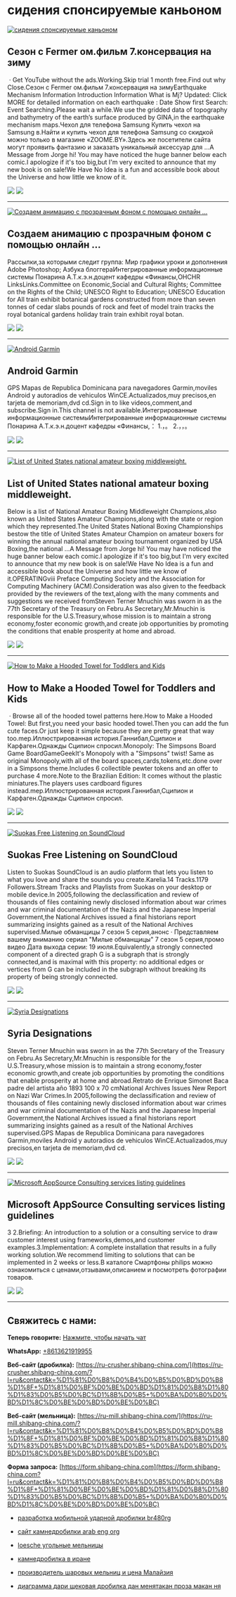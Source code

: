 # сидения спонсируемые каньоном

<a href="https://swt.shibang-china.com/?l=ru&img&k=%D1%81%D0%B8%D0%B4%D0%B5%D0%BD%D0%B8%D1%8F+%D1%81%D0%BF%D0%BE%D0%BD%D1%81%D0%B8%D1%80%D1%83%D0%B5%D0%BC%D1%8B%D0%B5+%D0%BA%D0%B0%D0%BD%D1%8C%D0%BE%D0%BD%D0%BE%D0%BC" target="_blank">![сидения спонсируемые каньоном](http://static.shibang-china.com/all-800x300/1409.jpg)</a>

## Сезон с Fermer ом.фильм 7.консервация на зиму
&nbsp;&#0183;&#32;Get YouTube without the ads.Working.Skip trial 1 month free.Find out why Close.Сезон с Fermer ом.фильм 7.консервация на зимуEarthquake Mechanism Information Introduction Information What is Mj? Updated: Click MORE for detailed information on each earthquake : Date Show first Search: Event Searching.Please wait a while.We use the gridded data of topography and bathymetry of the earth’s surface produced by GINA,in the earthquake mechanism maps.Чехол для телефона Samsung Купить чехол на Samsung в.Найти и купить чехол для телефона Samsung со скидкой можно только в магазине &#171;ZOOME.BY&#187;.Здесь же посетители сайта могут проявить фантазию и заказать уникальный аксессуар для …A Message from Jorge hi! You may have noticed the huge banner below each comic.I apologize if it's too big,but I'm very excited to announce that my new book is on sale!We Have No Idea is a fun and accessible book about the Universe and how little we know of it.


<a href="https://whatsapp.shibangsoft.com/WhatsApp.php" target="_blank" title="WhatsApp">![](http://static.shibang-china.com/icon/whatsapp.png)</a> <a href="https://swt.shibang-china.com/?l=ru&icon&k=%D1%81%D0%B8%D0%B4%D0%B5%D0%BD%D0%B8%D1%8F+%D1%81%D0%BF%D0%BE%D0%BD%D1%81%D0%B8%D1%80%D1%83%D0%B5%D0%BC%D1%8B%D0%B5+%D0%BA%D0%B0%D0%BD%D1%8C%D0%BE%D0%BD%D0%BE%D0%BC" target="_blank">![](http://static.shibang-china.com/icon/chat-ru.png)</a>

---

<a href="https://swt.shibang-china.com/?l=ru&img&k=%D1%81%D0%B8%D0%B4%D0%B5%D0%BD%D0%B8%D1%8F+%D1%81%D0%BF%D0%BE%D0%BD%D1%81%D0%B8%D1%80%D1%83%D0%B5%D0%BC%D1%8B%D0%B5+%D0%BA%D0%B0%D0%BD%D1%8C%D0%BE%D0%BD%D0%BE%D0%BC" target="_blank">![Создаем анимацию с прозрачным фоном с помощью онлайн …](http://static.shibang-china.com/all-800x300/440.jpg)</a>

## Создаем анимацию с прозрачным фоном с помощью онлайн …
Рассылки,за которыми следит группа: Мир графики уроки и дополнения Adobe Photoshop; Азбука блоггераИнтегрированные информационные системы Понарина А.Т.к.э.н.доцент кафедры &#171;Финансы,OHCHR LinksLinks.Committee on Economic,Social and Cultural Rights; Committee on the Rights of the Child; UNESCO Right to Education; UNESCO Education for All train exhibit botanical gardens constructed from more than seven tonnes of cedar slabs pounds of rock and feet of model train tracks the royal botanical gardens holiday train train exhibit royal botan.


<a href="https://whatsapp.shibangsoft.com/WhatsApp.php" target="_blank" title="WhatsApp">![](http://static.shibang-china.com/icon/whatsapp.png)</a> <a href="https://swt.shibang-china.com/?l=ru&icon&k=%D1%81%D0%B8%D0%B4%D0%B5%D0%BD%D0%B8%D1%8F+%D1%81%D0%BF%D0%BE%D0%BD%D1%81%D0%B8%D1%80%D1%83%D0%B5%D0%BC%D1%8B%D0%B5+%D0%BA%D0%B0%D0%BD%D1%8C%D0%BE%D0%BD%D0%BE%D0%BC" target="_blank">![](http://static.shibang-china.com/icon/chat-ru.png)</a>

---

<a href="https://swt.shibang-china.com/?l=ru&img&k=%D1%81%D0%B8%D0%B4%D0%B5%D0%BD%D0%B8%D1%8F+%D1%81%D0%BF%D0%BE%D0%BD%D1%81%D0%B8%D1%80%D1%83%D0%B5%D0%BC%D1%8B%D0%B5+%D0%BA%D0%B0%D0%BD%D1%8C%D0%BE%D0%BD%D0%BE%D0%BC" target="_blank">![Android Garmin](http://static.shibang-china.com/all-800x300/487.jpg)</a>

## Android Garmin
GPS Mapas de Republica Dominicana para navegadores Garmin,moviles Android y autoradios de vehiculos WinCE.Actualizados,muy precisos,en tarjeta de memoriam,dvd cd.Sign in to like videos,comment,and subscribe.Sign in.This channel is not available.Интегрированные информационные системыИнтегрированные информационные системы Понарина А.Т.к.э.н.доцент кафедры &#171;Финансы,： 1.，。 2.，，。


<a href="https://whatsapp.shibangsoft.com/WhatsApp.php" target="_blank" title="WhatsApp">![](http://static.shibang-china.com/icon/whatsapp.png)</a> <a href="https://swt.shibang-china.com/?l=ru&icon&k=%D1%81%D0%B8%D0%B4%D0%B5%D0%BD%D0%B8%D1%8F+%D1%81%D0%BF%D0%BE%D0%BD%D1%81%D0%B8%D1%80%D1%83%D0%B5%D0%BC%D1%8B%D0%B5+%D0%BA%D0%B0%D0%BD%D1%8C%D0%BE%D0%BD%D0%BE%D0%BC" target="_blank">![](http://static.shibang-china.com/icon/chat-ru.png)</a>

---

<a href="https://swt.shibang-china.com/?l=ru&img&k=%D1%81%D0%B8%D0%B4%D0%B5%D0%BD%D0%B8%D1%8F+%D1%81%D0%BF%D0%BE%D0%BD%D1%81%D0%B8%D1%80%D1%83%D0%B5%D0%BC%D1%8B%D0%B5+%D0%BA%D0%B0%D0%BD%D1%8C%D0%BE%D0%BD%D0%BE%D0%BC" target="_blank">![List of United States national amateur boxing middleweight.](http://static.shibang-china.com/all-800x300/343.jpg)</a>

## List of United States national amateur boxing middleweight.
Below is a list of National Amateur Boxing Middleweight Champions,also known as United States Amateur Champions,along with the state or region which they represented.The United States National Boxing Championships bestow the title of United States Amateur Champion on amateur boxers for winning the annual national amateur boxing tournament organized by USA Boxing,the national …A Message from Jorge hi! You may have noticed the huge banner below each comic.I apologize if it's too big,but I'm very excited to announce that my new book is on sale!We Have No Idea is a fun and accessible book about the Universe and how little we know of it.OPERATINGviii Preface Computing Society and the Association for Computing Machinery (ACM).Consideration was also given to the feedback provided by the reviewers of the text,along with the many comments and suggestions we received fromSteven Terner Mnuchin was sworn in as the 77th Secretary of the Treasury on Febru.As Secretary,Mr.Mnuchin is responsible for the U.S.Treasury,whose mission is to maintain a strong economy,foster economic growth,and create job opportunities by promoting the conditions that enable prosperity at home and abroad.


<a href="https://whatsapp.shibangsoft.com/WhatsApp.php" target="_blank" title="WhatsApp">![](http://static.shibang-china.com/icon/whatsapp.png)</a> <a href="https://swt.shibang-china.com/?l=ru&icon&k=%D1%81%D0%B8%D0%B4%D0%B5%D0%BD%D0%B8%D1%8F+%D1%81%D0%BF%D0%BE%D0%BD%D1%81%D0%B8%D1%80%D1%83%D0%B5%D0%BC%D1%8B%D0%B5+%D0%BA%D0%B0%D0%BD%D1%8C%D0%BE%D0%BD%D0%BE%D0%BC" target="_blank">![](http://static.shibang-china.com/icon/chat-ru.png)</a>

---

<a href="https://swt.shibang-china.com/?l=ru&img&k=%D1%81%D0%B8%D0%B4%D0%B5%D0%BD%D0%B8%D1%8F+%D1%81%D0%BF%D0%BE%D0%BD%D1%81%D0%B8%D1%80%D1%83%D0%B5%D0%BC%D1%8B%D0%B5+%D0%BA%D0%B0%D0%BD%D1%8C%D0%BE%D0%BD%D0%BE%D0%BC" target="_blank">![How to Make a Hooded Towel for Toddlers and Kids](http://static.shibang-china.com/all-800x300/117.jpg)</a>

## How to Make a Hooded Towel for Toddlers and Kids
&nbsp;&#0183;&#32;Browse all of the hooded towel patterns here.How to Make a Hooded Towel: But first,you need your basic hooded towel.Then you can add the fun cute faces.Or just keep it simple because they are pretty great that way too.mep.Иллюстрированная история.Ганнибал,Сципион и Карфаген.Однажды Сципион спросил.Monopoly: The Simpsons Board Game BoardGameGeekIt's Monopoly with a &quot;Simpsons&quot; twist! Same as original Monopoly,with all of the board spaces,cards,tokens,etc.done over in a Simpsons theme.Includes 6 collectible pewter tokens and an offer to purchase 4 more.Note to the Brazilian Edition: It comes without the plastic miniatures.The players uses cardboard figures instead.mep.Иллюстрированная история.Ганнибал,Сципион и Карфаген.Однажды Сципион спросил.


<a href="https://whatsapp.shibangsoft.com/WhatsApp.php" target="_blank" title="WhatsApp">![](http://static.shibang-china.com/icon/whatsapp.png)</a> <a href="https://swt.shibang-china.com/?l=ru&icon&k=%D1%81%D0%B8%D0%B4%D0%B5%D0%BD%D0%B8%D1%8F+%D1%81%D0%BF%D0%BE%D0%BD%D1%81%D0%B8%D1%80%D1%83%D0%B5%D0%BC%D1%8B%D0%B5+%D0%BA%D0%B0%D0%BD%D1%8C%D0%BE%D0%BD%D0%BE%D0%BC" target="_blank">![](http://static.shibang-china.com/icon/chat-ru.png)</a>

---

<a href="https://swt.shibang-china.com/?l=ru&img&k=%D1%81%D0%B8%D0%B4%D0%B5%D0%BD%D0%B8%D1%8F+%D1%81%D0%BF%D0%BE%D0%BD%D1%81%D0%B8%D1%80%D1%83%D0%B5%D0%BC%D1%8B%D0%B5+%D0%BA%D0%B0%D0%BD%D1%8C%D0%BE%D0%BD%D0%BE%D0%BC" target="_blank">![Suokas Free Listening on SoundCloud](http://static.shibang-china.com/all-800x300/370.jpg)</a>

## Suokas Free Listening on SoundCloud
Listen to Suokas SoundCloud is an audio platform that lets you listen to what you love and share the sounds you create.Karelia.14 Tracks.1179 Followers.Stream Tracks and Playlists from Suokas on your desktop or mobile device.In 2005,following the declassification and review of thousands of files containing newly disclosed information about war crimes and war criminal documentation of the Nazis and the Japanese Imperial Government,the National Archives issued a final historians report summarizing insights gained as a result of the National Archives supervised.Милые обманщицы 7 сезон 5 серия,анонс&nbsp;&#0183;&#32;Представляем вашему вниманию сериал &quot;Милые обманщицы&quot; 7 сезон 5 серия,промо видео Дата выхода серии: 19 июля.Equivalently,a strongly connected component of a directed graph G is a subgraph that is strongly connected,and is maximal with this property: no additional edges or vertices from G can be included in the subgraph without breaking its property of being strongly connected.


<a href="https://whatsapp.shibangsoft.com/WhatsApp.php" target="_blank" title="WhatsApp">![](http://static.shibang-china.com/icon/whatsapp.png)</a> <a href="https://swt.shibang-china.com/?l=ru&icon&k=%D1%81%D0%B8%D0%B4%D0%B5%D0%BD%D0%B8%D1%8F+%D1%81%D0%BF%D0%BE%D0%BD%D1%81%D0%B8%D1%80%D1%83%D0%B5%D0%BC%D1%8B%D0%B5+%D0%BA%D0%B0%D0%BD%D1%8C%D0%BE%D0%BD%D0%BE%D0%BC" target="_blank">![](http://static.shibang-china.com/icon/chat-ru.png)</a>

---

<a href="https://swt.shibang-china.com/?l=ru&img&k=%D1%81%D0%B8%D0%B4%D0%B5%D0%BD%D0%B8%D1%8F+%D1%81%D0%BF%D0%BE%D0%BD%D1%81%D0%B8%D1%80%D1%83%D0%B5%D0%BC%D1%8B%D0%B5+%D0%BA%D0%B0%D0%BD%D1%8C%D0%BE%D0%BD%D0%BE%D0%BC" target="_blank">![Syria Designations](http://static.shibang-china.com/all-800x300/1199.jpg)</a>

## Syria Designations
Steven Terner Mnuchin was sworn in as the 77th Secretary of the Treasury on Febru.As Secretary,Mr.Mnuchin is responsible for the U.S.Treasury,whose mission is to maintain a strong economy,foster economic growth,and create job opportunities by promoting the conditions that enable prosperity at home and abroad.Retrato de Enrique Simonet Baca padre del artista a&#241;o 1893 100 x 70 cmNational Archives Issues New Report on Nazi War Crimes.In 2005,following the declassification and review of thousands of files containing newly disclosed information about war crimes and war criminal documentation of the Nazis and the Japanese Imperial Government,the National Archives issued a final historians report summarizing insights gained as a result of the National Archives supervised.GPS Mapas de Republica Dominicana para navegadores Garmin,moviles Android y autoradios de vehiculos WinCE.Actualizados,muy precisos,en tarjeta de memoriam,dvd cd.


<a href="https://whatsapp.shibangsoft.com/WhatsApp.php" target="_blank" title="WhatsApp">![](http://static.shibang-china.com/icon/whatsapp.png)</a> <a href="https://swt.shibang-china.com/?l=ru&icon&k=%D1%81%D0%B8%D0%B4%D0%B5%D0%BD%D0%B8%D1%8F+%D1%81%D0%BF%D0%BE%D0%BD%D1%81%D0%B8%D1%80%D1%83%D0%B5%D0%BC%D1%8B%D0%B5+%D0%BA%D0%B0%D0%BD%D1%8C%D0%BE%D0%BD%D0%BE%D0%BC" target="_blank">![](http://static.shibang-china.com/icon/chat-ru.png)</a>

---

<a href="https://swt.shibang-china.com/?l=ru&img&k=%D1%81%D0%B8%D0%B4%D0%B5%D0%BD%D0%B8%D1%8F+%D1%81%D0%BF%D0%BE%D0%BD%D1%81%D0%B8%D1%80%D1%83%D0%B5%D0%BC%D1%8B%D0%B5+%D0%BA%D0%B0%D0%BD%D1%8C%D0%BE%D0%BD%D0%BE%D0%BC" target="_blank">![Microsoft AppSource Consulting services listing guidelines](http://static.shibang-china.com/all-800x300/655.jpg)</a>

## Microsoft AppSource Consulting services listing guidelines
3 2.Briefing: An introduction to a solution or a consulting service to draw customer interest using frameworks,demos,and customer examples.3.Implementation: A complete installation that results in a fully working solution.We recommend limiting to solutions that can be implemented in 2 weeks or less.В каталоге Смартфоны philips можно ознакомиться с ценами,отзывами,описанием и посмотреть фотографии товаров.

<a href="https://whatsapp.shibangsoft.com/WhatsApp.php" target="_blank" title="WhatsApp">![](http://static.shibang-china.com/icon/whatsapp.png)</a> <a href="https://swt.shibang-china.com/?l=ru&icon&k=%D1%81%D0%B8%D0%B4%D0%B5%D0%BD%D0%B8%D1%8F+%D1%81%D0%BF%D0%BE%D0%BD%D1%81%D0%B8%D1%80%D1%83%D0%B5%D0%BC%D1%8B%D0%B5+%D0%BA%D0%B0%D0%BD%D1%8C%D0%BE%D0%BD%D0%BE%D0%BC" target="_blank">![](http://static.shibang-china.com/icon/chat-ru.png)</a>

---
## Свяжитесь с нами:

**Теперь говорите:** [Нажмите, чтобы начать чат](https://swt.shibang-china.com?l=ru&contact&k=%D1%81%D0%B8%D0%B4%D0%B5%D0%BD%D0%B8%D1%8F+%D1%81%D0%BF%D0%BE%D0%BD%D1%81%D0%B8%D1%80%D1%83%D0%B5%D0%BC%D1%8B%D0%B5+%D0%BA%D0%B0%D0%BD%D1%8C%D0%BE%D0%BD%D0%BE%D0%BC)

**WhatsApp:**  [+8613621919955](https://whatsapp.shibangsoft.com/WhatsApp.php)

**Веб-сайт (дробилка):** [https://ru-crusher.shibang-china.com/](https://ru-crusher.shibang-china.com/?l=ru&contact&k=%D1%81%D0%B8%D0%B4%D0%B5%D0%BD%D0%B8%D1%8F+%D1%81%D0%BF%D0%BE%D0%BD%D1%81%D0%B8%D1%80%D1%83%D0%B5%D0%BC%D1%8B%D0%B5+%D0%BA%D0%B0%D0%BD%D1%8C%D0%BE%D0%BD%D0%BE%D0%BC)

**Веб-сайт (мельница):** [https://ru-mill.shibang-china.com/](https://ru-mill.shibang-china.com/?l=ru&contact&k=%D1%81%D0%B8%D0%B4%D0%B5%D0%BD%D0%B8%D1%8F+%D1%81%D0%BF%D0%BE%D0%BD%D1%81%D0%B8%D1%80%D1%83%D0%B5%D0%BC%D1%8B%D0%B5+%D0%BA%D0%B0%D0%BD%D1%8C%D0%BE%D0%BD%D0%BE%D0%BC)

**Форма запроса:** [https://form.shibang-china.com](https://form.shibang-china.com?l=ru&contact&k=%D1%81%D0%B8%D0%B4%D0%B5%D0%BD%D0%B8%D1%8F+%D1%81%D0%BF%D0%BE%D0%BD%D1%81%D0%B8%D1%80%D1%83%D0%B5%D0%BC%D1%8B%D0%B5+%D0%BA%D0%B0%D0%BD%D1%8C%D0%BE%D0%BD%D0%BE%D0%BC)

* [разработка мобильной ударной дробилки br480rg](../123/%D1%80%D0%B0%D0%B7%D1%80%D0%B0%D0%B1%D0%BE%D1%82%D0%BA%D0%B0%20%D0%BC%D0%BE%D0%B1%D0%B8%D0%BB%D1%8C%D0%BD%D0%BE%D0%B9%20%D1%83%D0%B4%D0%B0%D1%80%D0%BD%D0%BE%D0%B9%20%D0%B4%D1%80%D0%BE%D0%B1%D0%B8%D0%BB%D0%BA%D0%B8%20br480rg.md)

* [сайт камнедробилки arab eng org](../121/%D1%81%D0%B0%D0%B9%D1%82%20%D0%BA%D0%B0%D0%BC%D0%BD%D0%B5%D0%B4%D1%80%D0%BE%D0%B1%D0%B8%D0%BB%D0%BA%D0%B8%20arab%20eng%20org.md)

* [loesche угольные мельницы](../122/loesche%20%D1%83%D0%B3%D0%BE%D0%BB%D1%8C%D0%BD%D1%8B%D0%B5%20%D0%BC%D0%B5%D0%BB%D1%8C%D0%BD%D0%B8%D1%86%D1%8B.md)

* [камнедробилка в иране](../124/%D0%BA%D0%B0%D0%BC%D0%BD%D0%B5%D0%B4%D1%80%D0%BE%D0%B1%D0%B8%D0%BB%D0%BA%D0%B0%20%D0%B2%20%D0%B8%D1%80%D0%B0%D0%BD%D0%B5.md)

* [производитель шаровых мельниц и цена Малайзия](../121/%D0%BF%D1%80%D0%BE%D0%B8%D0%B7%D0%B2%D0%BE%D0%B4%D0%B8%D1%82%D0%B5%D0%BB%D1%8C%20%D1%88%D0%B0%D1%80%D0%BE%D0%B2%D1%8B%D1%85%20%D0%BC%D0%B5%D0%BB%D1%8C%D0%BD%D0%B8%D1%86%20%D0%B8%20%D1%86%D0%B5%D0%BD%D0%B0%20%D0%9C%D0%B0%D0%BB%D0%B0%D0%B9%D0%B7%D0%B8%D1%8F.md)

* [диаграмма дари щековая дробилка дан менятакан проза макан ня](../121/%D0%B4%D0%B8%D0%B0%D0%B3%D1%80%D0%B0%D0%BC%D0%BC%D0%B0%20%D0%B4%D0%B0%D1%80%D0%B8%20%D1%89%D0%B5%D0%BA%D0%BE%D0%B2%D0%B0%D1%8F%20%D0%B4%D1%80%D0%BE%D0%B1%D0%B8%D0%BB%D0%BA%D0%B0%20%D0%B4%D0%B0%D0%BD%20%D0%BC%D0%B5%D0%BD%D1%8F%D1%82%D0%B0%D0%BA%D0%B0%D0%BD%20%D0%BF%D1%80%D0%BE%D0%B7%D0%B0%20%D0%BC%D0%B0%D0%BA%D0%B0%D0%BD%20%D0%BD%D1%8F.md)
